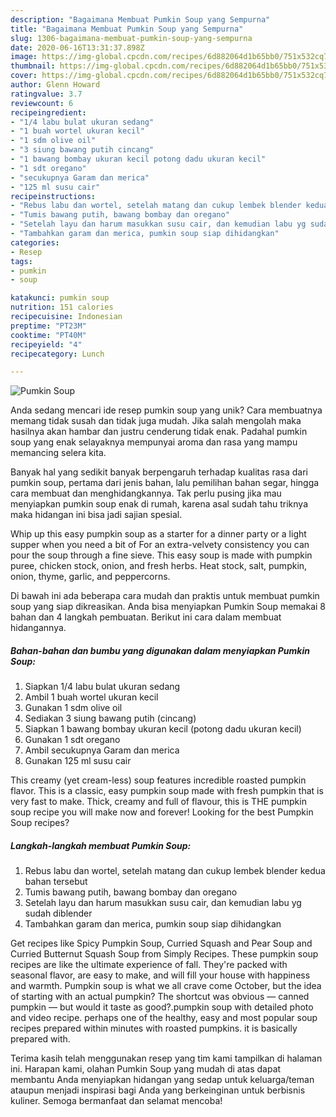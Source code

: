 ```yaml
---
description: "Bagaimana Membuat Pumkin Soup yang Sempurna"
title: "Bagaimana Membuat Pumkin Soup yang Sempurna"
slug: 1306-bagaimana-membuat-pumkin-soup-yang-sempurna
date: 2020-06-16T13:31:37.898Z
image: https://img-global.cpcdn.com/recipes/6d882064d1b65bb0/751x532cq70/pumkin-soup-foto-resep-utama.jpg
thumbnail: https://img-global.cpcdn.com/recipes/6d882064d1b65bb0/751x532cq70/pumkin-soup-foto-resep-utama.jpg
cover: https://img-global.cpcdn.com/recipes/6d882064d1b65bb0/751x532cq70/pumkin-soup-foto-resep-utama.jpg
author: Glenn Howard
ratingvalue: 3.7
reviewcount: 6
recipeingredient:
- "1/4 labu bulat ukuran sedang"
- "1 buah wortel ukuran kecil"
- "1 sdm olive oil"
- "3 siung bawang putih cincang"
- "1 bawang bombay ukuran kecil potong dadu ukuran kecil"
- "1 sdt oregano"
- "secukupnya Garam dan merica"
- "125 ml susu cair"
recipeinstructions:
- "Rebus labu dan wortel, setelah matang dan cukup lembek blender kedua bahan tersebut"
- "Tumis bawang putih, bawang bombay dan oregano"
- "Setelah layu dan harum masukkan susu cair, dan kemudian labu yg sudah diblender"
- "Tambahkan garam dan merica, pumkin soup siap dihidangkan"
categories:
- Resep
tags:
- pumkin
- soup

katakunci: pumkin soup 
nutrition: 151 calories
recipecuisine: Indonesian
preptime: "PT23M"
cooktime: "PT40M"
recipeyield: "4"
recipecategory: Lunch

---
```



![Pumkin Soup](https://img-global.cpcdn.com/recipes/6d882064d1b65bb0/751x532cq70/pumkin-soup-foto-resep-utama.jpg)

Anda sedang mencari ide resep pumkin soup yang unik? Cara membuatnya memang tidak susah dan tidak juga mudah. Jika salah mengolah maka hasilnya akan hambar dan justru cenderung tidak enak. Padahal pumkin soup yang enak selayaknya mempunyai aroma dan rasa yang mampu memancing selera kita.

Banyak hal yang sedikit banyak berpengaruh terhadap kualitas rasa dari pumkin soup, pertama dari jenis bahan, lalu pemilihan bahan segar, hingga cara membuat dan menghidangkannya. Tak perlu pusing jika mau menyiapkan pumkin soup enak di rumah, karena asal sudah tahu triknya maka hidangan ini bisa jadi sajian spesial.

Whip up this easy pumpkin soup as a starter for a dinner party or a light supper when you need a bit of For an extra-velvety consistency you can pour the soup through a fine sieve. This easy soup is made with pumpkin puree, chicken stock, onion, and fresh herbs. Heat stock, salt, pumpkin, onion, thyme, garlic, and peppercorns.


Di bawah ini ada beberapa cara mudah dan praktis untuk membuat pumkin soup yang siap dikreasikan. Anda bisa menyiapkan Pumkin Soup memakai 8 bahan dan 4 langkah pembuatan. Berikut ini cara dalam membuat hidangannya.

<!--inarticleads1-->

##### Bahan-bahan dan bumbu yang digunakan dalam menyiapkan Pumkin Soup:

1. Siapkan 1/4 labu bulat ukuran sedang
1. Ambil 1 buah wortel ukuran kecil
1. Gunakan 1 sdm olive oil
1. Sediakan 3 siung bawang putih (cincang)
1. Siapkan 1 bawang bombay ukuran kecil (potong dadu ukuran kecil)
1. Gunakan 1 sdt oregano
1. Ambil secukupnya Garam dan merica
1. Gunakan 125 ml susu cair


This creamy (yet cream-less) soup features incredible roasted pumpkin flavor. This is a classic, easy pumpkin soup made with fresh pumpkin that is very fast to make. Thick, creamy and full of flavour, this is THE pumpkin soup recipe you will make now and forever! Looking for the best Pumpkin Soup recipes? 

<!--inarticleads2-->

##### Langkah-langkah membuat Pumkin Soup:

1. Rebus labu dan wortel, setelah matang dan cukup lembek blender kedua bahan tersebut
1. Tumis bawang putih, bawang bombay dan oregano
1. Setelah layu dan harum masukkan susu cair, dan kemudian labu yg sudah diblender
1. Tambahkan garam dan merica, pumkin soup siap dihidangkan


Get recipes like Spicy Pumpkin Soup, Curried Squash and Pear Soup and Curried Butternut Squash Soup from Simply Recipes. These pumpkin soup recipes are like the ultimate experience of fall. They&#39;re packed with seasonal flavor, are easy to make, and will fill your house with happiness and warmth. Pumpkin soup is what we all crave come October, but the idea of starting with an actual pumpkin? The shortcut was obvious — canned pumpkin — but would it taste as good?.pumpkin soup with detailed photo and video recipe. perhaps one of the healthy, easy and most popular soup recipes prepared within minutes with roasted pumpkins. it is basically prepared with. 

Terima kasih telah menggunakan resep yang tim kami tampilkan di halaman ini. Harapan kami, olahan Pumkin Soup yang mudah di atas dapat membantu Anda menyiapkan hidangan yang sedap untuk keluarga/teman ataupun menjadi inspirasi bagi Anda yang berkeinginan untuk berbisnis kuliner. Semoga bermanfaat dan selamat mencoba!
